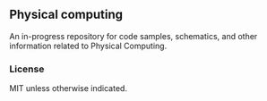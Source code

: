 ## Physical computing

An in-progress repository for code samples, schematics, and other information related to Physical Computing.

### License

MIT unless otherwise indicated.
